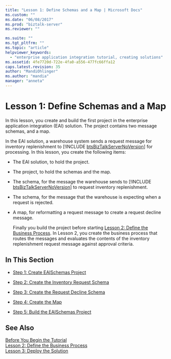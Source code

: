 ```yaml
---
title: "Lesson 1: Define Schemas and a Map | Microsoft Docs"
ms.custom: ""
ms.date: "06/08/2017"
ms.prod: "biztalk-server"
ms.reviewer: ""

ms.suite: ""
ms.tgt_pltfrm: ""
ms.topic: "article"
helpviewer_keywords: 
  - "enterprise application integration tutorial, creating solutions"
ms.assetid: 4fe7720d-722e-4fa0-a556-477fc66ffa12
caps.latest.revision: 35
author: "MandiOhlinger"
ms.author: "mandia"
manager: "anneta"
---
```

# Lesson 1: Define Schemas and a Map
In this lesson, you create and build the first project in the enterprise application integration (EAI) solution. The project contains two message schemas, and a map.  
  
 In the EAI solution, a warehouse system sends a request message for inventory replenishment to [!INCLUDE [btsBizTalkServerNoVersion](../includes/btsbiztalkservernoversion-md.md)] for processing. In this lesson, you create the following items:  
  
- The EAI solution, to hold the project.  
  
- The project, to hold the schemas and the map.  
  
- The schema, for the message the warehouse sends to [!INCLUDE [btsBizTalkServerNoVersion](../includes/btsbiztalkservernoversion-md.md)] to request inventory replenishment.  
  
- The schema, for the message that the warehouse is expecting when a request is rejected.  
  
- A map, for reformatting a request message to create a request decline message.  
  
  Finally you build the project before starting [Lesson 2: Define the Business Process](../core/lesson-2-define-the-business-process.md). In Lesson 2, you create the business process that routes the messages and evaluates the contents of the inventory replenishment request message against approval criteria.  
  
## In This Section  
  
-   [Step 1: Create EAISchemas Project](../core/step-1-create-eaischemas-project.md)  
  
-   [Step 2: Create the Inventory Request Schema](../core/step-2-create-the-inventory-request-schema.md)  
  
-   [Step 3: Create the Request Decline Schema](../core/step-3-create-the-request-decline-schema.md)  
  
-   [Step 4: Create the Map](../core/step-4-create-the-map.md)  
  
-   [Step 5: Build the EAISchemas Project](../core/step-5-build-the-eaischemas-project.md)  
  
## See Also  
 [Before You Begin the Tutorial](../core/before-you-begin-the-tutorial.md)   
 [Lesson 2: Define the Business Process](../core/lesson-2-define-the-business-process.md)   
 [Lesson 3: Deploy the Solution](../core/lesson-3-deploy-the-solution.md)